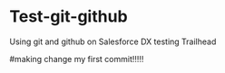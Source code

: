 # Test-git-github
Using git and github on Salesforce DX testing Trailhead

#making change 
my first commit!!!!!
